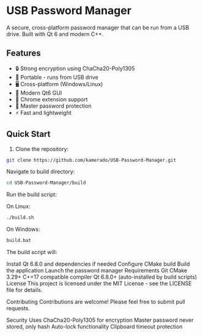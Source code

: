 # USB Password Manager

A secure, cross-platform password manager that can be run from a USB drive. Built with Qt 6 and modern C++.

## Features

- 🔒 Strong encryption using ChaCha20-Poly1305
- 💾 Portable - runs from USB drive
- 🖥️ Cross-platform (Windows/Linux)
- 🎨 Modern Qt6 GUI
- 📱 Chrome extension support
- 🔑 Master password protection
- ⚡ Fast and lightweight

## Quick Start

1. Clone the repository:
```bash
git clone https://github.com/kamerado/USB-Password-Manager.git
```
Navigate to build directory:
```bash
cd USB-Password-Manager/build
```
Run the build script:

On Linux:
```bash
./build.sh
```
On Windows:
```bat
build.bat
```

The build script will:

Install Qt 6.8.0 and dependencies if needed
Configure CMake build
Build the application
Launch the password manager
Requirements
Git
CMake 3.29+
C++17 compatible compiler
Qt 6.8.0+ (auto-installed by build scripts)
License
This project is licensed under the MIT License - see the LICENSE file for details.

Contributing
Contributions are welcome! Please feel free to submit pull requests.

Security
Uses ChaCha20-Poly1305 for encryption
Master password never stored, only hash
Auto-lock functionality
Clipboard timeout protection